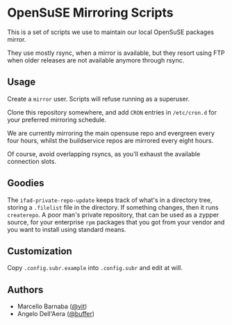 OpenSuSE Mirroring Scripts
==========================

This is a set of scripts we use to maintain our local OpenSuSE packages mirror.

They use mostly rsync, when a mirror is available, but they resort using FTP
when older releases are not available anymore through rsync.

Usage
-----

Create a `mirror` user. Scripts will refuse running as a superuser.

Clone this repository somewhere, and add `CRON` entries in `/etc/cron.d`
for your preferred mirroring schedule.

We are currently mirroring the main opensuse repo and evergreen every
four hours, whilst the buildservice repos are mirrored every eight hours.

Of course, avoid overlapping rsyncs, as you'll exhaust the available
connection slots. 

Goodies
-------

The `ifad-private-repo-update` keeps track of what's in a directory tree,
storing a `.filelist` file in the directory. If something changes, then it
runs `createrepo`. A poor man's private repository, that can be used as
a zypper source, for your enterprise `rpm` packages that you got from your
vendor and you want to install using standard means.

Customization
-------------

Copy `.config.subr.example` into `.config.subr` and edit at will.

Authors
-------

* Marcello Barnaba ([@vjt](https://github.com/vjt))
* Angelo Dell'Aera ([@buffer](https://github.com/buffer))
